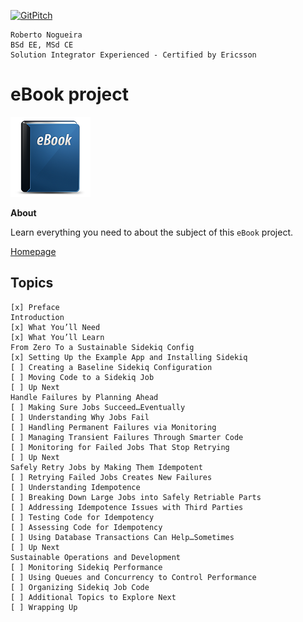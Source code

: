 [![GitPitch](https://gitpitch.com/assets/badge.svg)](https://gitpitch.com/enogrob/ebook-project/master)
```
Roberto Nogueira  
BSd EE, MSd CE
Solution Integrator Experienced - Certified by Ericsson
```
# eBook project

![ebook image](assets/ebook.png)

**About**

Learn everything you need to about the subject of this `eBook` project.

[Homepage](https://ebook.com)

## Topics
```
[x] Preface
Introduction
[x] What You’ll Need
[x] What You’ll Learn
From Zero To a Sustainable Sidekiq Config
[x] Setting Up the Example App and Installing Sidekiq
[ ] Creating a Baseline Sidekiq Configuration
[ ] Moving Code to a Sidekiq Job
[ ] Up Next
Handle Failures by Planning Ahead
[ ] Making Sure Jobs Succeed…Eventually
[ ] Understanding Why Jobs Fail
[ ] Handling Permanent Failures via Monitoring
[ ] Managing Transient Failures Through Smarter Code
[ ] Monitoring for Failed Jobs That Stop Retrying
[ ] Up Next
Safely Retry Jobs by Making Them Idempotent
[ ] Retrying Failed Jobs Creates New Failures
[ ] Understanding Idempotence
[ ] Breaking Down Large Jobs into Safely Retriable Parts
[ ] Addressing Idempotence Issues with Third Parties
[ ] Testing Code for Idempotency
[ ] Assessing Code for Idempotency
[ ] Using Database Transactions Can Help…Sometimes
[ ] Up Next
Sustainable Operations and Development
[ ] Monitoring Sidekiq Performance
[ ] Using Queues and Concurrency to Control Performance
[ ] Organizing Sidekiq Job Code
[ ] Additional Topics to Explore Next
[ ] Wrapping Up
```
